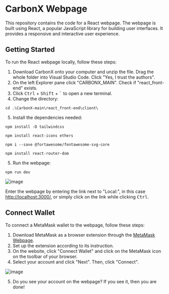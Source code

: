 # CarbonX Webpage

This repository contains the code for a React webpage. The webpage is built using React, a popular JavaScript library for building user interfaces. It provides a responsive and interactive user experience.

## Getting Started
To run the React webpage locally, follow these steps:

1. Download CarbonX onto your computer and unzip the file. Drag the whole folder into Visual Studio Code. Click "Yes, I trust the authors".   
2. On the left Explorer pane click "CARBONX_MAIN". Check if "react_front-end" exists. 
3. Click <kbd>Ctrl</kbd> + <kbd>Shift</kbd> + <kbd>`</kbd> to open a new terminal.
4. Change the directory:
```
cd .\CarbonX-main\react_front-end\client\
```
5. Install the dependencies needed:
```
npm install -D tailwindcss
```
```
npm install react-icons ethers
```
```
npm i --save @fortawesome/fontawesome-svg-core
```
```
npm install react-router-dom
```
5. Run the webpage:
```
npm run dev
```
![image](https://github.com/LesterCSH/CarbonX/assets/81981503/b144f263-6ca1-4c60-9899-232531236c14)

Enter the webpage by entering the link next to "Local:", in this case [http://localhost:3000/](http://localhost:3000/), or simply click on the link while clicking <kbd>Ctrl</kbd>.

## Connect Wallet

To connect a MetaMask wallet to the webpage, follow these steps:

1. Download MetaMask as a browser extension through the [MetaMask Webpage](https://metamask.io/download/).
2. Set up the extension according to its instruction. 
3. On the website, click "Connect Wallet" and click on the MetaMask icon on the toolbar of your browser.
4. Select your account and click "Next". Then, click "Connect".

![image](https://github.com/LesterCSH/CarbonX/assets/81981503/b33ac0f8-ab26-4e03-bf1a-5aa97514707f)

5. Do you see your account on the webpage? If you see it, then you are done!

